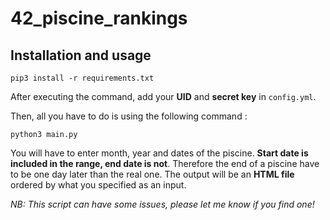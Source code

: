 # 42_piscine_rankings

## Installation and usage

```
pip3 install -r requirements.txt
```

After executing the command, add your **UID** and **secret key** in `config.yml`.

Then, all you have to do is using the following command :

```
python3 main.py
```

You will have to enter month, year and dates of the piscine. **Start date is included in the range, end date is not**. Therefore the end of a piscine have to be one day later than the real one.
The output will be an **HTML file** ordered by what you specified as an input.

*NB: This script can have some issues, please let me know if you find one!*
